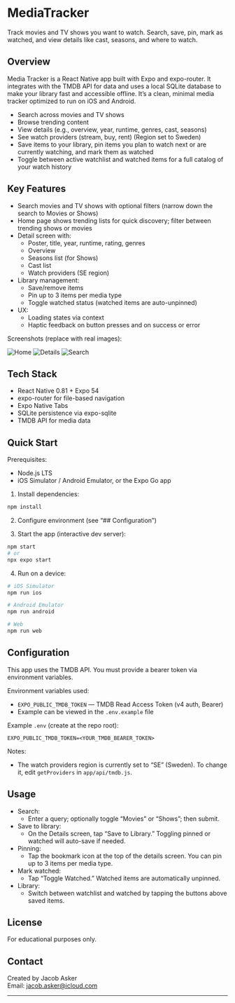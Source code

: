 # MediaTracker

Track movies and TV shows you want to watch. Search, save, pin, mark as watched, and view details like cast, seasons, and where to watch.

## Overview

Media Tracker is a React Native app built with Expo and expo-router. It integrates with the TMDB API for data and uses a local SQLite database to make your library fast and accessible offline. It’s a clean, minimal media tracker optimized to run on iOS and Android.

- Search across movies and TV shows
- Browse trending content
- View details (e.g., overview, year, runtime, genres, cast, seasons)
- See watch providers (stream, buy, rent) (Region set to Sweden)
- Save items to your library, pin items you plan to watch next or are currently watching, and mark them as watched
- Toggle between active watchlist and watched items for a full catalog of your watch history

## Key Features

- Search movies and TV shows with optional filters (narrow down the search to Movies or Shows)
- Home page shows trending lists for quick discovery; filter between trending shows or movies
- Detail screen with:
  - Poster, title, year, runtime, rating, genres
  - Overview
  - Seasons list (for Shows)
  - Cast list
  - Watch providers (SE region)
- Library management:
  - Save/remove items
  - Pin up to 3 items per media type
  - Toggle watched status (watched items are auto-unpinned)
- UX:
  - Loading states via context
  - Haptic feedback on button presses and on success or error

Screenshots (replace with real images):

![Home](https://via.placeholder.com/900x500?text=Home+Screen)
![Details](https://via.placeholder.com/900x500?text=Details+Screen)
![Search](https://via.placeholder.com/900x500?text=Search+Screen)

## Tech Stack

- React Native 0.81 + Expo 54
- expo-router for file-based navigation
- Expo Native Tabs
- SQLite persistence via expo-sqlite
- TMDB API for media data

## Quick Start

Prerequisites:

- Node.js LTS
- iOS Simulator / Android Emulator, or the Expo Go app

1. Install dependencies:

```bash
npm install
```

2. Configure environment (see “## Configuration”)

3. Start the app (interactive dev server):

```bash
npm start
# or
npx expo start
```

4. Run on a device:

```bash
# iOS Simulator
npm run ios

# Android Emulator
npm run android

# Web
npm run web
```

## Configuration

This app uses the TMDB API. You must provide a bearer token via environment variables.

Environment variables used:

- `EXPO_PUBLIC_TMDB_TOKEN` — TMDB Read Access Token (v4 auth, Bearer)
- Example can be viewed in the `.env.example` file

Example `.env` (create at the repo root):

```
EXPO_PUBLIC_TMDB_TOKEN=<YOUR_TMDB_BEARER_TOKEN>
```

Notes:

- The watch providers region is currently set to “SE” (Sweden). To change it, edit `getProviders` in `app/api/tmdb.js`.

## Usage

- Search:
  - Enter a query; optionally toggle “Movies” or “Shows”; then submit.
- Save to library:
  - On the Details screen, tap “Save to Library.” Toggling pinned or watched will auto-save if needed.
- Pinning:
  - Tap the bookmark icon at the top of the details screen. You can pin up to 3 items per media type.
- Mark watched:
  - Tap “Toggle Watched.” Watched items are automatically unpinned.
- Library:
  - Switch between watchlist and watched by tapping the buttons above saved items.

## License

For educational purposes only.

## Contact

Created by Jacob Asker  
Email: jacob.asker@icloud.com

---
